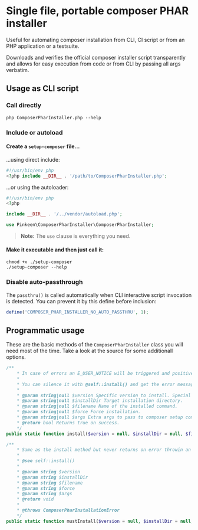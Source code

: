 # Single file, portable composer PHAR installer

Useful for automating composer installation from CLI, CI script or from
an PHP application or a testsuite.

Downloads and verifies the official composer installer script transparently
and allows for easy execution from code or from CLI by passing all args verbatim.


## Usage as CLI script

### Call directly

```shell
php ComposerPharInstaller.php --help
```

### Include or autoload

#### Create a `setup-composer` file...

...using direct include:

```php
#!/usr/bin/env php
<?php include __DIR__ . '/path/to/ComposerPharInstaller.php';
```

...or using the autoloader:

```php
#!/usr/bin/env php
<?php

include __DIR__ . '/../vendor/autoload.php';

use Pinkeen\ComposerPharInstaller\ComposerPharInstaller;
```

> **Note:** The `use` clause is everything you need.

#### Make it executable and then just call it:

```shell
chmod +x ./setup-composer
./setup-composer --help
```

### Disable auto-passthrough 

The `passthru()` is called automatically when CLI interactive script invocation 
is detected. You can prevent it by this define before inclusion:

```php
define('COMPOSER_PHAR_INSTALLER_NO_AUTO_PASSTHRU', 1);
```


## Programmatic usage

These are the basic methods of the `ComposerPharInstaller` class you will need 
most of the time. Take a look at the source for some additionall options.

```php
/**
    * In case of errors an E_USER_NOTICE will be triggered and positive number indicating error code returned.
    * 
    * You can silence it with @self::install() and get the error message with error_get_last() or setup and error handler.
    * 
    * @param string|null $version Specific version to install. Special values (exact) '1' and '2' install the latest v1 and v2 respectively.
    * @param string|null $installDir Target installation directory.
    * @param string|null $filename Name of the installed command.
    * @param string|null $force Force installation.
    * @param string|null $args Extra args to pass to composer setup command.
    * @return bool Returns true on success.
    */
public static function install($version = null, $installDir = null, $filename = null, $force = false);

/**
    * Same as the install method but never returns on error throwin an exception instead.
    * 
    * @see self::install()
    * 
    * @param string $version
    * @param string $installDir
    * @param string $filename
    * @param string $force
    * @param string $args
    * @return void
    * 
    * @throws ComposerPharInstallationError
    */
public static function mustInstall($version = null, $installDir = null, $filename = null, $force = false);
```
